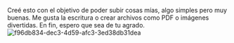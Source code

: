 Creé esto con el objetivo de poder subir cosas mías, algo simples pero muy buenas. Me gusta la escritura o crear archivos como PDF o imágenes divertidas. En fin, espero que sea de tu agrado.![f96db834-dec3-4d59-afc3-3ed38db31dea](https://github.com/user-attachments/assets/b6d453c1-6ae7-473d-8cd1-794e922d3309)
